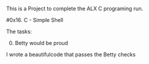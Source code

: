 This is a Project to complete the ALX C programing run.

#0x16. C - Simple Shell

The tasks:

0. Betty would be proud

I wrote a beautifulcode that passes the Betty checks